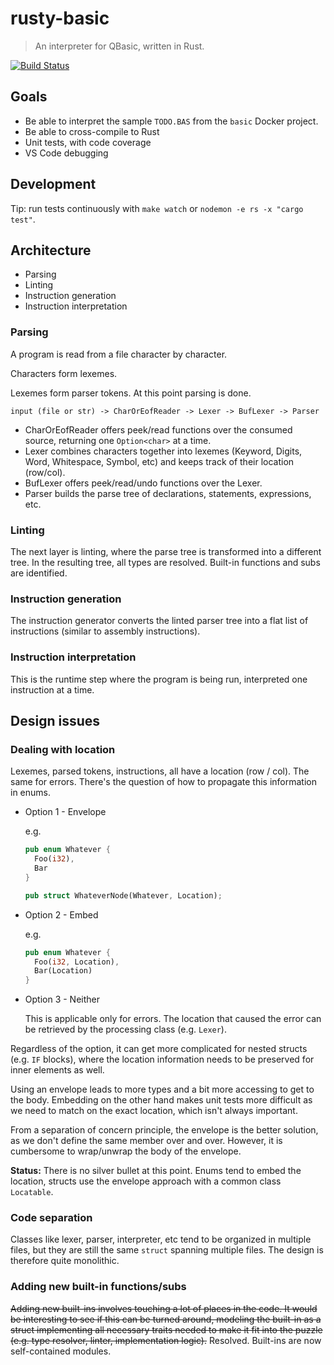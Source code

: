 # rusty-basic

> An interpreter for QBasic, written in Rust.

[![Build Status](https://travis-ci.org/ngeor/rusty-basic.svg?branch=master)](https://travis-ci.org/ngeor/rusty-basic)


## Goals

- Be able to interpret the sample `TODO.BAS` from the `basic` Docker project.
- Be able to cross-compile to Rust
- Unit tests, with code coverage
- VS Code debugging

## Development

Tip: run tests continuously with `make watch` or
`nodemon -e rs -x "cargo test"`.

## Architecture

- Parsing
- Linting
- Instruction generation
- Instruction interpretation

### Parsing

A program is read from a file character by character.

Characters form lexemes.

Lexemes form parser tokens. At this point parsing is done.

```
input (file or str) -> CharOrEofReader -> Lexer -> BufLexer -> Parser
```

- CharOrEofReader offers peek/read functions over the consumed source, returning
  one `Option<char>` at a time.
- Lexer combines characters together into lexemes (Keyword, Digits, Word, Whitespace, Symbol, etc) and keeps track of their location (row/col).
- BufLexer offers peek/read/undo functions over the Lexer.
- Parser builds the parse tree of declarations, statements, expressions, etc.

### Linting

The next layer is linting, where the parse tree is transformed into a different
tree. In the resulting tree, all types are resolved. Built-in functions and
subs are identified.


### Instruction generation

The instruction generator converts the linted parser tree into a flat list of
instructions (similar to assembly instructions).

### Instruction interpretation

This is the runtime step where the program is being run, interpreted one
instruction at a time.


## Design issues

### Dealing with location

Lexemes, parsed tokens, instructions, all have a location (row / col). The same
for errors. There's the question of how to propagate this information in enums.

- Option 1 - Envelope

  e.g.

  ```rust
  pub enum Whatever {
    Foo(i32),
    Bar
  }

  pub struct WhateverNode(Whatever, Location);
  ```

- Option 2 - Embed

  e.g.

  ```rust
  pub enum Whatever {
    Foo(i32, Location),
    Bar(Location)
  }
  ```

- Option 3 - Neither

  This is applicable only for errors. The location that caused the error can
  be retrieved by the processing class (e.g. `Lexer`).

Regardless of the option, it can get more complicated for nested structs (e.g.
`IF` blocks), where the location information needs to be preserved for inner
elements as well.

Using an envelope leads to more types and a bit more accessing to get to the body.
Embedding on the other hand makes unit tests more difficult as we need to match
on the exact location, which isn't always important.

From a separation of concern principle, the envelope is the better solution,
as we don't define the same member over and over. However, it is cumbersome
to wrap/unwrap the body of the envelope.

**Status:** There is no silver bullet at this point. Enums tend to embed the location,
structs use the envelope approach with a common class `Locatable`.

### Code separation

Classes like lexer, parser, interpreter, etc tend to be organized in multiple
files, but they are still the same `struct` spanning multiple files. The
design is therefore quite monolithic.

### Adding new built-in functions/subs

~~Adding new built-ins involves touching a lot of places in the code. It would be
interesting to see if this can be turned around, modeling the built-in as a
struct implementing all necessary traits needed to make it fit into the puzzle
(e.g. type resolver, linter, implementation logic).~~ Resolved. Built-ins are
now self-contained modules.
